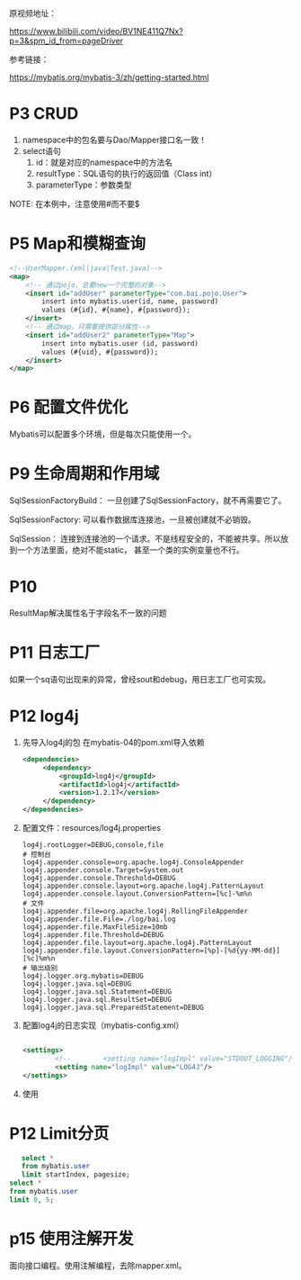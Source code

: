 原视频地址：

https://www.bilibili.com/video/BV1NE411Q7Nx?p=3&spm_id_from=pageDriver

参考链接：

https://mybatis.org/mybatis-3/zh/getting-started.html

# P3 CRUD

1. namespace中的包名要与Dao/Mapper接口名一致！
2. select语句
    1. id：就是对应的namespace中的方法名
    2. resultType：SQL语句的执行的返回值（Class int）
    3. parameterType：参数类型

NOTE: 在本例中，注意使用#而不要$

# P5 Map和模糊查询

```xml
<!--UserMapper.(xml|java|Test.java)-->
<map>
    <!-- 通过pojo，总要new一个完整的对象-->
    <insert id="addUser" parameterType="com.bai.pojo.User">
        insert into mybatis.user(id, name, password)
        values (#{id}, #{name}, #{password});
    </insert>
    <!-- 通过map，只需要提供部分属性-->
    <insert id="addUser2" parameterType="Map">
        insert into mybatis.user (id, password)
        values (#{uid}, #{password});
    </insert>
</map>
```

# P6 配置文件优化

Mybatis可以配置多个环境，但是每次只能使用一个。

# P9 生命周期和作用域

SqlSessionFactoryBuild：
一旦创建了SqlSessionFactory，就不再需要它了。

SqlSessionFactory:
可以看作数据库连接池，一旦被创建就不必销毁。

SqlSession：
连接到连接池的一个请求。不是线程安全的，不能被共享。所以放到一个方法里面，绝对不能static，
甚至一个类的实例变量也不行。

# P10

ResultMap解决属性名于字段名不一致的问题

# P11 日志工厂

如果一个sq语句出现来的异常，曾经sout和debug，用日志工厂也可实现。

# P12 log4j

1. 先导入log4j的包
   在mybatis-04的pom.xml导入依赖
   ```xml
   <dependencies>
        <dependency>
            <groupId>log4j</groupId>
            <artifactId>log4j</artifactId>
            <version>1.2.17</version>
        </dependency>
   </dependencies>
   ```
2. 配置文件：resources/log4j.properties
   ```properties
   log4j.rootLogger=DEBUG,console,file
   # 控制台
   log4j.appender.console=org.apache.log4j.ConsoleAppender
   log4j.appender.console.Target=System.out
   log4j.appender.console.Threshold=DEBUG
   log4j.appender.console.layout=org.apache.log4j.PatternLayout
   log4j.appender.console.layout.ConversionPattern=[%c]-%m%n
   # 文件
   log4j.appender.file=org.apache.log4j.RollingFileAppender
   log4j.appender.file.File=./log/bai.log
   log4j.appender.file.MaxFileSize=10mb
   log4j.appender.file.Threshold=DEBUG
   log4j.appender.file.layout=org.apache.log4j.PatternLayout
   log4j.appender.file.layout.ConversionPattern=[%p]-[%d{yy-MM-dd}][%c]%m%n
   # 输出级别
   log4j.logger.org.mybatis=DEBUG
   log4j.logger.java.sql=DEBUG
   log4j.logger.java.sql.Statement=DEBUG
   log4j.logger.java.sql.ResultSet=DEBUG
   log4j.logger.java.sql.PreparedStatement=DEBUG
   ```
3. 配置log4j的日志实现（mybatis-config.xml）
   ```xml

   <settings>
           <!--        <setting name="logImpl" value="STDOUT_LOGGING"/>-->
           <setting name="logImpl" value="LOG4J"/>
   </settings>
   ```
4. 使用

# P12 Limit分页

```sql
   select *
   from mybatis.user
   limit startIndex, pagesize;
select *
from mybatis.user
limit 0, 5;
```

# p15 使用注解开发

面向接口编程。使用注解编程，去除mapper.xml。